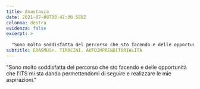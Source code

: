 ```yaml
---
title: Anastasia
date: 2021-07-09T08:47:00.588Z
colonna: destra
evidenza: false
excerpt: >
  
  "Sono molto soddisfatta del percorso che sto facendo e delle opportunità che l’ITS mi sta dando permettendomi di seguire e realizzare le mie aspirazioni."
subtitle: ERASMUS+, TIROCINI, AUTOIMPRENDITORIALITÀ
---
```



"Sono molto soddisfatta del percorso che sto facendo e delle opportunità che l’ITS mi sta dando permettendomi di seguire e realizzare le mie aspirazioni."